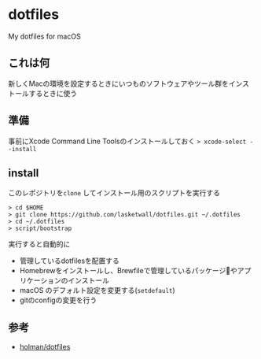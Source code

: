 # dotfiles
My dotfiles for macOS

## これは何

新しくMacの環境を設定するときにいつものソフトウェアやツール群をインストールするときに使う

## 準備

事前にXcode Command Line Toolsのインストールしておく
`> xcode-select --install`

## install

このレポジトリを`clone` してインストール用のスクリプトを実行する

```
> cd $HOME
> git clone https://github.com/lasketwall/dotfiles.git ~/.dotfiles
> cd ~/.dotfiles
> script/bootstrap
```

実行すると自動的に
- 管理しているdotfilesを配置する
- Homebrewをインストールし、Brewfileで管理しているパッケージやアプリケーションのインストール
- macOS のデフォルト設定を変更する(`setdefault`)
- gitのconfigの変更を行う

## 参考

* [holman/dotfiles](https://github.com/holman/dotfiles)